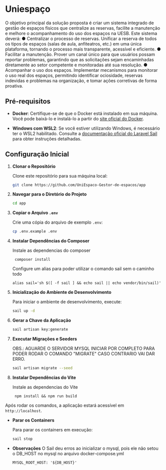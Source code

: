 # Uniespaço

O objetivo principal da solução proposta é criar um sistema integrado de gestão de espaços físicos que centralize as reservas, facilite a manutenção e melhore o acompanhamento do uso dos espaços na UESB. Este sistema deverá:
● Centralizar o processo de reservas. Unificar a reserva de todos os tipos de espaços (salas de aula, anfiteatros, etc.) em uma única plataforma, tornando o processo mais transparente, acessível e eficiente.
● Facilitar a manutenção. Prover um canal único para que usuários possam reportar problemas, garantindo que as solicitações sejam encaminhadas diretamente ao setor competente e monitoradas até sua resolução.
● Acompanhar o uso dos espaços. Implementar mecanismos para monitorar o uso real dos espaços, permitindo identificar ociosidade, reservas indevidas e problemas na organização, e tomar ações corretivas de forma proativa.

## Pré-requisitos

- **Docker**: Certifique-se de que o Docker está instalado em sua máquina. Você pode baixá-lo e instalá-lo a partir do [site oficial do Docker](https://www.docker.com/get-started).

- **Windows com WSL2**: Se você estiver utilizando Windows, é necessário ter o WSL2 habilitado. Consulte a [documentação oficial do Laravel Sail](https://laravel.com/docs/12.x/sail) para obter instruções detalhadas.

## Configuração Inicial

1. **Clonar o Repositório**

    Clone este repositório para sua máquina local:

    ```bash
    git clone https://github.com/UniEspaco-Gestor-de-espacos/app
    ```

2. **Navegar para o Diretório do Projeto**

    ```bash
    cd app
    ```

3. **Copiar o Arquivo `.env`**

    Crie uma cópia do arquivo de exemplo `.env`:

    ```bash
    cp .env.example .env
    ```

4. **Instalar Dependências do Composer**

    Instale as dependencias do composer

    ```
     composer install
    ```

    Configure um alias para poder utilizar o comando sail sem o caminho todo

    ```
    alias sail='sh $([ -f sail ] && echo sail || echo vendor/bin/sail)'
    ```

5. **Inicialização do Ambiente de Desenvolvimento**

    Para iniciar o ambiente de desenvolvimento, execute:

    ```bash
    sail up -d
    ```

6. **Gerar a Chave da Aplicação**

    ```bash
    sail artisan key:generate
    ```

7. **Executar Migrações e Seeders**

    OBS.: AGUARDE O SERVIDOR MYSQL INICIAR POR COMPLETO PARA PODER RODAR O COMANDO "MIGRATE" CASO CONTRARIO VAI DAR ERRO.

    ```bash
    sail artisan migrate --seed
    ```

8. **Instalar Dependências do Vite**

    Instale as dependencias do Vite

    ```
     npm install && npm run build
    ```

Após rodar os comandos, a aplicação estará acessível em `http://localhost`.

- **Parar os Containers**

    Para parar os containers em execução:

    ```bash
    sail stop
    ```

- **Observações**
  O Sail deu erros ao inicializar o mysql, pois ele não setou o DB_HOST no mysql no arquivo docker-compose.yml
    ```
    MYSQL_ROOT_HOST: '${DB_HOST}'
    ```
